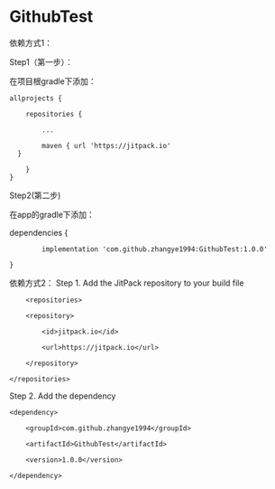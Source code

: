 # GithubTest
依赖方式1：

Step1（第一步）：

在项目根gradle下添加：

	allprojects {
  
		repositories {
    
			...
      
			maven { url 'https://jitpack.io' 
      }
      
		}
	}
  
 Step2(第二步)
 
 在app的gradle下添加：
 
 dependencies {
 
	        implementation 'com.github.zhangye1994:GithubTest:1.0.0'
          
	}
  
  依赖方式2：
 Step 1. Add the JitPack repository to your build file
  
        <repositories>
	
		<repository>
		
		    <id>jitpack.io</id>
		    
		    <url>https://jitpack.io</url>
		    
		</repository>
		
	</repositories>
  
Step 2. Add the dependency
  
  	<dependency>
	
	    <groupId>com.github.zhangye1994</groupId>
	    
	    <artifactId>GithubTest</artifactId>
	    
	    <version>1.0.0</version>
	    
	</dependency>
  
  
  
  
